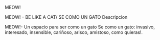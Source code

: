 MEOW!

MEOW! - BE LIKE A CAT/ SE COMO UN GATO
Descripcion

MEOW!- Un espacio para ser como un gato
Se como un gato: invasivo, interesado, insensible, cariñoso, arisco, amistoso, como quieras!.